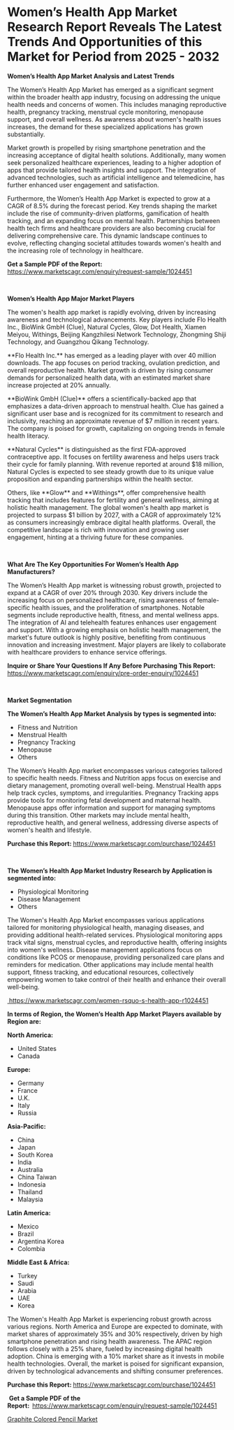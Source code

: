 <p><h1>Women’s Health App Market Research Report Reveals The Latest Trends And Opportunities of this Market for Period from 2025 - 2032</h1></p><p><strong>Women’s Health App Market Analysis and Latest Trends</strong></p>
<p><p>The Women’s Health App Market has emerged as a significant segment within the broader health app industry, focusing on addressing the unique health needs and concerns of women. This includes managing reproductive health, pregnancy tracking, menstrual cycle monitoring, menopause support, and overall wellness. As awareness about women's health issues increases, the demand for these specialized applications has grown substantially.</p><p>Market growth is propelled by rising smartphone penetration and the increasing acceptance of digital health solutions. Additionally, many women seek personalized healthcare experiences, leading to a higher adoption of apps that provide tailored health insights and support. The integration of advanced technologies, such as artificial intelligence and telemedicine, has further enhanced user engagement and satisfaction.</p><p>Furthermore, the Women’s Health App Market is expected to grow at a CAGR of 8.5% during the forecast period. Key trends shaping the market include the rise of community-driven platforms, gamification of health tracking, and an expanding focus on mental health. Partnerships between health tech firms and healthcare providers are also becoming crucial for delivering comprehensive care. This dynamic landscape continues to evolve, reflecting changing societal attitudes towards women's health and the increasing role of technology in healthcare.</p></p>
<p><strong>Get a Sample PDF of the Report:&nbsp;</strong> <a href="https://www.marketscagr.com/enquiry/request-sample/1024451?utm_campaign=2882&utm_medium=2&utm_source=Github&utm_content=ia&utm_term=22032025&utm_id=womens-health-app">https://www.marketscagr.com/enquiry/request-sample/1024451</a></p>
<p>&nbsp;</p>
<p><strong>Women’s Health App Major Market Players</strong></p>
<p><p>The women's health app market is rapidly evolving, driven by increasing awareness and technological advancements. Key players include Flo Health Inc., BioWink GmbH (Clue), Natural Cycles, Glow, Dot Health, Xiamen Meiyou, Withings, Beijing Kangzhilesi Network Technology, Zhongming Shiji Technology, and Guangzhou Qikang Technology.</p><p>**Flo Health Inc.** has emerged as a leading player with over 40 million downloads. The app focuses on period tracking, ovulation prediction, and overall reproductive health. Market growth is driven by rising consumer demands for personalized health data, with an estimated market share increase projected at 20% annually.</p><p>**BioWink GmbH (Clue)** offers a scientifically-backed app that emphasizes a data-driven approach to menstrual health. Clue has gained a significant user base and is recognized for its commitment to research and inclusivity, reaching an approximate revenue of $7 million in recent years. The company is poised for growth, capitalizing on ongoing trends in female health literacy.</p><p>**Natural Cycles** is distinguished as the first FDA-approved contraceptive app. It focuses on fertility awareness and helps users track their cycle for family planning. With revenue reported at around $18 million, Natural Cycles is expected to see steady growth due to its unique value proposition and expanding partnerships within the health sector.</p><p>Others, like **Glow** and **Withings**, offer comprehensive health tracking that includes features for fertility and general wellness, aiming at holistic health management. The global women's health app market is projected to surpass $1 billion by 2027, with a CAGR of approximately 12% as consumers increasingly embrace digital health platforms. Overall, the competitive landscape is rich with innovation and growing user engagement, hinting at a thriving future for these companies.</p></p>
<p>&nbsp;</p>
<p><strong>What Are The Key Opportunities For Women’s Health App Manufacturers?</strong></p>
<p><p>The Women’s Health App market is witnessing robust growth, projected to expand at a CAGR of over 20% through 2030. Key drivers include the increasing focus on personalized healthcare, rising awareness of female-specific health issues, and the proliferation of smartphones. Notable segments include reproductive health, fitness, and mental wellness apps. The integration of AI and telehealth features enhances user engagement and support. With a growing emphasis on holistic health management, the market's future outlook is highly positive, benefiting from continuous innovation and increasing investment. Major players are likely to collaborate with healthcare providers to enhance service offerings.</p></p>
<p><strong>Inquire or Share Your Questions If Any Before Purchasing This Report:</strong> <a href="https://www.marketscagr.com/enquiry/pre-order-enquiry/1024451?utm_campaign=2882&utm_medium=2&utm_source=Github&utm_content=ia&utm_term=22032025&utm_id=womens-health-app">https://www.marketscagr.com/enquiry/pre-order-enquiry/1024451</a></p>
<p>&nbsp;</p>
<p><strong>Market Segmentation</strong></p>
<p><strong>The Women’s Health App Market Analysis by types is segmented into:</strong></p>
<p><ul><li>Fitness and Nutrition</li><li>Menstrual Health</li><li>Pregnancy Tracking</li><li>Menopause</li><li>Others</li></ul></p>
<p><p>The Women’s Health App market encompasses various categories tailored to specific health needs. Fitness and Nutrition apps focus on exercise and dietary management, promoting overall well-being. Menstrual Health apps help track cycles, symptoms, and irregularities. Pregnancy Tracking apps provide tools for monitoring fetal development and maternal health. Menopause apps offer information and support for managing symptoms during this transition. Other markets may include mental health, reproductive health, and general wellness, addressing diverse aspects of women's health and lifestyle.</p></p>
<p><strong>Purchase this Report:&nbsp;</strong><a href="https://www.marketscagr.com/purchase/1024451?utm_campaign=2882&utm_medium=2&utm_source=Github&utm_content=ia&utm_term=22032025&utm_id=womens-health-app">https://www.marketscagr.com/purchase/1024451</a></p>
<p>&nbsp;</p>
<p><strong>The Women’s Health App Market Industry Research by Application is segmented into:</strong></p>
<p><ul><li>Physiological Monitoring</li><li>Disease Management</li><li>Others</li></ul></p>
<p><p>The Women's Health App Market encompasses various applications tailored for monitoring physiological health, managing diseases, and providing additional health-related services. Physiological monitoring apps track vital signs, menstrual cycles, and reproductive health, offering insights into women's wellness. Disease management applications focus on conditions like PCOS or menopause, providing personalized care plans and reminders for medication. Other applications may include mental health support, fitness tracking, and educational resources, collectively empowering women to take control of their health and enhance their overall well-being.</p></p>
<p><a href="https://www.marketscagr.com/women-rsquo-s-health-app-r1024451?utm_campaign=2882&utm_medium=2&utm_source=Github&utm_content=ia&utm_term=22032025&utm_id=womens-health-app">&nbsp;https://www.marketscagr.com/women-rsquo-s-health-app-r1024451</a></p>
<p><strong>In terms of Region, the Women’s Health App Market Players available by Region are:</strong></p>
<p>
    <p> <strong> North America: </strong>
        <ul>
            <li>United States</li>
            <li>Canada</li>
        </ul>
        </p> 
    <p> <strong> Europe: </strong>
        <ul>
            <li>Germany</li>
            <li>France</li>
            <li>U.K.</li>
            <li>Italy</li>
            <li>Russia</li>
        </ul>
        </p> 
    <p> <strong> Asia-Pacific: </strong>
        <ul>
            <li>China</li>
            <li>Japan</li>
            <li>South Korea</li>
            <li>India</li>
            <li>Australia</li>
            <li>China Taiwan</li>
            <li>Indonesia</li>
            <li>Thailand</li>
            <li>Malaysia</li>
        </ul>
        </p> 
    <p> <strong> Latin America: </strong>
        <ul>
            <li>Mexico</li>
            <li>Brazil</li>
            <li>Argentina Korea</li>
            <li>Colombia</li>
        </ul>
        </p> 
    <p> <strong> Middle East & Africa: </strong>
        <ul>
            <li>Turkey</li>
            <li>Saudi</li>
            <li>Arabia</li>
            <li>UAE</li>
            <li>Korea</li>
        </ul>
    </p>
    </p>
<p><p>The Women's Health App Market is experiencing robust growth across various regions. North America and Europe are expected to dominate, with market shares of approximately 35% and 30% respectively, driven by high smartphone penetration and rising health awareness. The APAC region follows closely with a 25% share, fueled by increasing digital health adoption. China is emerging with a 10% market share as it invests in mobile health technologies. Overall, the market is poised for significant expansion, driven by technological advancements and shifting consumer preferences.</p></p>
<p><strong>Purchase this Report: </strong><a href="https://www.marketscagr.com/purchase/1024451?utm_campaign=2882&utm_medium=2&utm_source=Github&utm_content=ia&utm_term=22032025&utm_id=womens-health-app">https://www.marketscagr.com/purchase/1024451</a></p>
<p>&nbsp;<strong>Get a Sample PDF of the Report:&nbsp;&nbsp;</strong><a href="https://www.marketscagr.com/enquiry/request-sample/1024451?utm_campaign=2882&utm_medium=2&utm_source=Github&utm_content=ia&utm_term=22032025&utm_id=womens-health-app">https://www.marketscagr.com/enquiry/request-sample/1024451</a></p>
<p><strong></strong></p>
<p><p><a href="https://github.com/chaturberville8181/Market-Research-Report-List-1/blob/main/graphite-colored-pencil-market.md?utm_campaign=2882&utm_medium=2&utm_source=Github&utm_content=ia&utm_term=22032025&utm_id=womens-health-app">Graphite Colored Pencil Market</a></p></p>